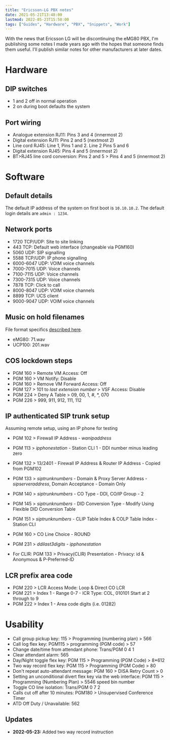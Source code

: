 ```yaml
---
title: "Ericsson-LG PBX notes"
date: 2021-05-21T13:48:00
lastmod: 2022-05-23T15:58:00
tags: ["Guides", "Hardware", "PBX", "Snippets", "Work"]
---
```


With the news that Ericsson LG will be discontinuing the eMG80 PBX, I'm publishing some notes I made years ago with the hopes that someone finds them useful. I'll publish similar notes for other manufacturers at later dates.

# Hardware

## DIP switches
* 1 and 2 off in normal operation
* 2 on during boot defaults the system

## Port wiring
* Analogue extension RJ11: Pins 3 and 4 (innermost 2)
* Digital extension RJ11: Pins 2 and 5 (nextmost 2)
* Line cord RJ45: Line 1, Pins 1 and 2. Line 2 Pins 5 and 6
* Digital extension RJ45: Pins 4 and 5 (innermost 2)
* BT>RJ45 line cord conversion: Pins 2 and 5 > Pins 4 and 5 (innermost 2)

# Software

## Default details
The default IP address of the system on first boot is `10.10.10.2`. The default login details are `admin : 1234`.

## Network ports
* 1720 TCP/UDP: Site to site linking
* 443 TCP: Default web interface (changeable via PGM160)
* 5060 UDP: SIP signalling
* 5588 TCP/UDP: IP phone signalling
* 6000-6047 UDP: VOIM voice channels
* 7000-7015 UDP: Voice channels
* 7100-7115 UDP: Voice channels
* 7300-7315 UDP: Voice channels
* 7878 TCP: Click to call
* 8000-8047 UDP: VOIM voice channels
* 8899 TCP: UCS client
* 9000-9047 UDP: VOIM voice channels

## Music on hold filenames
File format specifics [described here](/ffmpeg-audio-conversions-for-pbx/).
* eMG80: 71.wav
* UCP100: 201.wav

## COS lockdown steps
* PGM 160 > Remote VM Access: Off
* PGM 160 > VM Notify: Disable
* PGM 160 > Remove VM Forward Access: Off
* PGM 127 > 101 to *last extension number* > VSF Access: Disable
* PGM 224 > Deny A Table > 09, 00, 1, #, *, 070
* PGM 226 > 999, 911, 912, 111, 112

## IP authenticated SIP trunk setup
Assuming remote setup, using an IP phone for testing
* PGM 102 > Firewall IP Address - *wanipaddress*
* PGM 113 > *ipphonestation* - Station CLI 1 - DDI number minus leading zero
* PGM 132 > 13/2401 - Firewall IP Address & Router IP Address - Copied from PGM102
* PGM 133 > *siptrunknumbers* - Domain & Proxy Server Address - *sipserveraddress*, Domain Acceptance - Domain Only
* PGM 140 > *siptrunknumbers* - CO Type - DDI, CO/IP Group - 2
* PGM 145 > *siptrunknumbers* - DID Conversion Type - Modify Using Flexible DID Conversion Table
* PGM 151 > *siptrunknumbers* - CLIP Table Index & COLP Table Index - Station CLI
* PGM 160 > CO Line Choice - ROUND
* PGM 231 > *ddilast3digits* - *ipphonestation*

* For CLIR: PGM 133 > Privacy(CLIR) Presentation - Privacy: id & Anonymous & P-Preferred-ID

## LCR prefix area code
* PGM 220 > LCR Access Mode: Loop & Direct CO LCR
* PGM 221 > Index 1 - Range 0-7 - ICR Type: COL, 010101 Start at 2 through to 9
* PGM 222 > Index 1 - Area code digits (i.e. 01282)

# Usability
* Call group pickup key: 115 > Programming (numbering plan) > 566
* Call log flex key: PGM115 > programming (PGM code) > 57
* Change date/time from attendant phone: Trans/PGM 0 4 1
* Clear attendant alarm: 565
* Day/Night toggle flex key: PGM 115 > Programming (PGM Code) > 8*612
* Two way record flex key: PGM 115 > Programming (PGM Code) > 80
* Don't repeat auto-attendant message: PGM 160 > DISA Retry Count > 0
* Setting an unconditional divert flex key via the web interface: PGM 115 > Programming (Numbering Plan) > 5546 speed bin number
* Toggle CO line isolation: Trans/PGM 0 7 2
* Calls cut off after 10 minutes: PGM180 > Unsupervised Conference Timer
* ATD Off Duty / Unavailable: 562


## Updates
* **2022-05-23:** Added two way record instruction